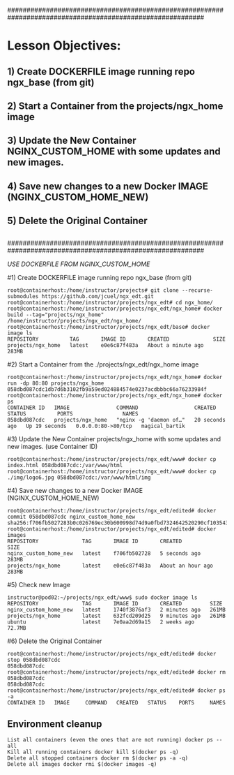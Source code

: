 ###########################################################################################################
# Lesson Objectives:
##			1) Create DOCKERFILE image running repo ngx_base (from git)
##			2) Start a Container from the projects/ngx_home image
##			3) Update the New Container NGINX_CUSTOM_HOME with some updates and new images.
##			4) Save new changes to a new Docker IMAGE (NGINX_CUSTOM_HOME_NEW)
##			5) Delete the Original Container
##																									
###########################################################################################################

*USE DOCKERFILE FROM NGINX_CUSTOM_HOME*

#1) Create DOCKERFILE image running repo ngx_base (from git)

```
root@containerhost:/home/instructor/projects# git clone --recurse-submodules https://github.com/jcuel/ngx_edt.git
root@containerhost:/home/instructor/projects/ngx_edt# cd ngx_home/
root@containerhost:/home/instructor/projects/ngx_edt/ngx_home# docker build --tag="projects/ngx_home" /home/instructor/projects/ngx_edt/ngx_home/
root@containerhost:/home/instructor/projects/ngx_edt/base# docker image ls
REPOSITORY          TAG       IMAGE ID       CREATED              SIZE
projects/ngx_home   latest    e0e6c87f483a   About a minute ago   283MB

```
#2) Start a Container from the ./projects/ngx_edt/ngx_home image

```
root@containerhost:/home/instructor/projects/ngx_edt/ngx_home# docker run -dp 80:80 projects/ngx_home
058dbd087cdc1db7d6b3102fb9a59ed024884574e0237acdbbbc66a76233984f
root@containerhost:/home/instructor/projects/ngx_edt/ngx_home# docker ps
CONTAINER ID   IMAGE               COMMAND                  CREATED          STATUS          PORTS                NAMES
058dbd087cdc   projects/ngx_home   "nginx -g 'daemon of…"   20 seconds ago   Up 19 seconds   0.0.0.0:80->80/tcp   magical_bartik

```
#3) Update the New Container projects/ngx_home with some updates and new images. (use Container ID)

```
root@containerhost:/home/instructor/projects/ngx_edt/www# docker cp index.html 058dbd087cdc:/var/www/html
root@containerhost:/home/instructor/projects/ngx_edt/www# docker cp ./img/logo6.jpg 058dbd087cdc:/var/www/html/img

```
#4) Save new changes to a new Docker IMAGE (NGINX_CUSTOM_HOME_NEW)

```
root@containerhost:/home/instructor/projects/ngx_edt/edited# docker commit 058dbd087cdc nginx_custom_home_new
sha256:f706fb5027283b0c026769ec30b600998d74d9a0fbd7324642520290cf103543
root@containerhost:/home/instructor/projects/ngx_edt/edited# docker images
REPOSITORY              TAG       IMAGE ID       CREATED             SIZE
nginx_custom_home_new   latest    f706fb502728   5 seconds ago       283MB
projects/ngx_home       latest    e0e6c87f483a   About an hour ago   283MB

```

#5) Check new Image

```
instructor@pod02:~/projects/ngx_edt/www$ sudo docker image ls
REPOSITORY              TAG       IMAGE ID       CREATED         SIZE
nginx_custom_home_new   latest    1740f3876af3   2 minutes ago   261MB
projects/ngx_home       latest    632fcd209d25   9 minutes ago   261MB
ubuntu                  latest    7e0aa2d69a15   2 weeks ago     72.7MB
```

#6) Delete the Original Container

```
root@containerhost:/home/instructor/projects/ngx_edt/edited# docker stop 058dbd087cdc
058dbd087cdc
root@containerhost:/home/instructor/projects/ngx_edt/edited# docker rm 058dbd087cdc
058dbd087cdc
root@containerhost:/home/instructor/projects/ngx_edt/edited# docker ps -a
CONTAINER ID   IMAGE     COMMAND   CREATED   STATUS    PORTS     NAMES

```

## Environment cleanup
```
List all containers (even the ones that are not running) docker ps --all
Kill all running containers docker kill $(docker ps -q)
Delete all stopped containers docker rm $(docker ps -a -q)
Delete all images docker rmi $(docker images -q)
```
